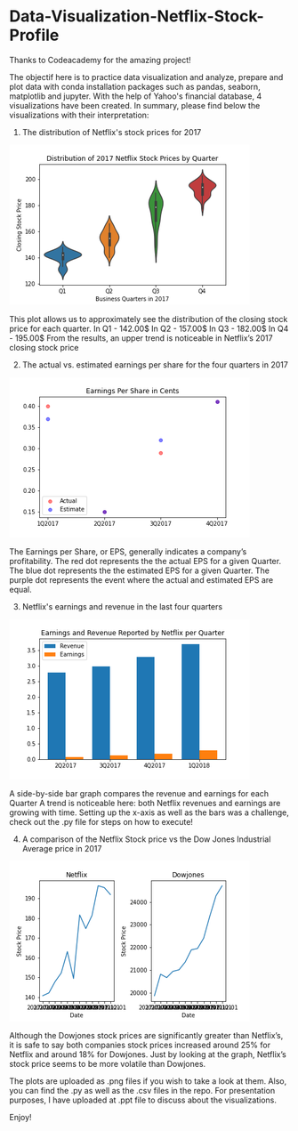 # Data-Visualization-Netflix-Stock-Profile

Thanks to Codeacademy for the amazing project!

The objectif here is to practice data visualization and analyze, prepare and plot data with conda installation packages such as pandas, seaborn, matplotlib and jupyter.
With the help of Yahoo's financial database, 4 visualizations have been created. In summary, please find below the visualizations with their interpretation: 

 1. The distribution of Netflix's stock prices for 2017
 
 ![](Visualization1.png)
 
 This plot allows us to approximately see the distribution of the closing stock price for each quarter.
 In Q1 - 142.00$
 In Q2 - 157.00$
 In Q3 - 182.00$
 In Q4 - 195.00$
 From the results, an upper trend is noticeable in Netflix’s 2017 closing stock price

 2. The actual vs. estimated earnings per share for the four quarters in 2017
 
 ![](Visualization2.png)
 
 The Earnings per Share, or EPS, generally indicates a company’s profitability.
 The red dot represents the the actual EPS for a given Quarter.
 The blue dot represents the the estimated EPS for a given Quarter.
 The purple dot represents the event where the actual and estimated EPS are equal.

 3. Netflix's earnings and revenue in the last four quarters
 
 ![](Visualization3.png)
 
 A side-by-side bar graph compares the revenue and earnings for each Quarter
 A trend is noticeable here: both Netflix revenues and earnings are growing with time.
 Setting up the x-axis as well as the bars was a challenge, check out the .py file for steps on how to execute!

 4. A comparison of the Netflix Stock price vs the Dow Jones Industrial Average price in 2017 
 
 ![](Visualization4.png)
 
 Although the Dowjones stock prices are significantly greater than Netflix’s,
 it is safe to say both companies stock prices increased around 25% for Netflix and around 18% for Dowjones.
 Just by looking at the graph, Netflix’s stock price seems to be more volatile than Dowjones.

 The plots are uploaded as .png files if you wish to take a look at them. Also, you can find the .py as well as the .csv files in the repo.
 For presentation purposes, I have uploaded at .ppt file to discuss about the visualizations.
 
Enjoy!


